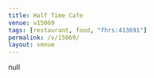```yaml
---
title: Half Time Cafe
venue: v15069
tags: [restaurant, food, "fhrs:413691"]
permalink: /v/15069/
layout: venue
---
```

null
